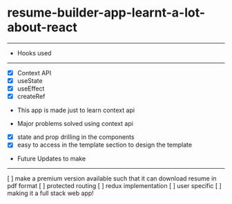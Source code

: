 # resume-builder-app-learnt-a-lot-about-react

---

- Hooks used

---

- [x] Context API
- [x] useState
- [x] useEffect
- [x] createRef

- This app is made just to learn context api

- Major problems solved using context api

- [x] state and prop drilling in the components
- [x] easy to access in the template section to design the template

- Future Updates to make

---

[ ] make a premium version available such that it can download resume in pdf format
[ ] protected routing
[ ] redux implementation
[ ] user specific
[ ] making it a full stack web app!

